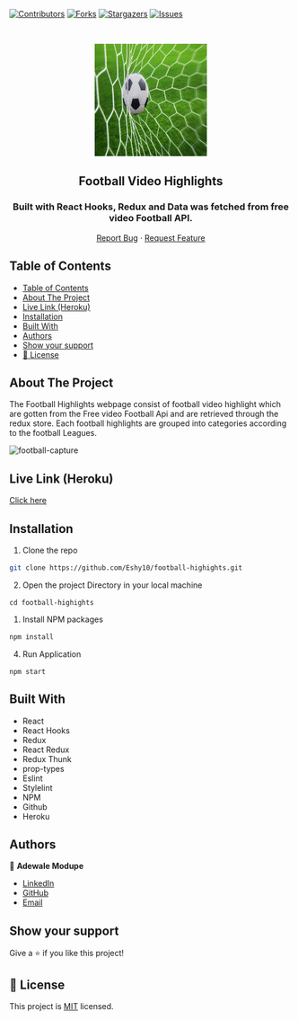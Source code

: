 [![Contributors][contributors-shield]][contributors-url]
[![Forks][forks-shield]][forks-url]
[![Stargazers][stars-shield]][stars-url]
[![Issues][issues-shield]][issues-url]

<!-- PROJECT LOGO -->

<br />
<p align="center">
   <a href="https://github.com/Eshy10/football-highights">
    <p align="center"> <img src="./src/asset/soccer.jpg" alt="React-logo" width="200" height="200"> </p>
  </a>
  <h2 align="center">Football Video Highlights</h2>
  <h3 align="center"> Built with React Hooks, Redux and Data was fetched from free video Football API. </h3>

  <p align="center">
    <a href="https://github.com/Eshy10/football-highights/issues">Report Bug</a>
    · 
    <a href="https://github.com/Eshy10/football-highights/issues">Request Feature</a>
  </p>
</p>

<!-- TABLE OF CONTENTS -->
## Table of Contents

- [Table of Contents](#table-of-contents)
- [About The Project](#about-the-project)
- [Live Link (Heroku)](#live-link-heroku)
- [Installation](#installation)
- [Built With](#built-with)
- [Authors](#authors)
- [Show your support](#show-your-support)
- [📝 License](#-license)

<!-- ABOUT THE PROJECT -->
## About The Project

The Football Highlights webpage consist of football video highlight which are gotten from the Free video Football Api and are retrieved through the redux store. Each football highlights are grouped into categories according to the football Leagues.

![football-capture](https://user-images.githubusercontent.com/52670459/97909498-9e8fb100-1d48-11eb-86af-f67c2032836c.gif)


<!-- Live Link (Heroku) -->

## Live Link (Heroku)

[Click here]( https://footballhighlightss.herokuapp.com/)

<!-- INSTALLATION -->

## Installation

1. Clone the repo
```sh
git clone https://github.com/Eshy10/football-highights.git
```
2. Open the project Directory in your local machine
```
cd football-highights
```
1. Install NPM packages
```sh
npm install
```
4. Run Application
```JS
npm start
```
<!-- BUILD WITH -->

## Built With

- React
- React Hooks
- Redux
- React Redux
- Redux Thunk
- prop-types
- Eslint
- Stylelint
- NPM
- Github
- Heroku

<!-- CONTACT -->
## Authors

👤 **Adewale Modupe** 
    
- [LinkedIn](https://www.linkedin.com/in/adewale-adeshola/)
- [GitHub](https://github.com/Eshy10)
- [Email](adewalebose15@gmail.com)

## Show your support

Give a ⭐️ if you like this project!

<!-- MARKDOWN LINKS & IMAGES -->
<!-- https://www.markdownguide.org/basic-syntax/#reference-style-links -->
[contributors-shield]: https://img.shields.io/github/contributors/Eshy10/football-highights.svg?style=flat-square
[contributors-url]: https://github.com/Eshy10/football-highights/graphs/contributors
[forks-shield]: https://img.shields.io/github/forks/Eshy10/football-highights.svg?style=flat-square
[forks-url]: https://github.com/Eshy10/football-highights/network/members
[stars-shield]: https://img.shields.io/github/stars/Eshy10/football-highights.svg?style=flat-square
[stars-url]: https://github.com/Eshy10/football-highights/stargazers
[issues-shield]: https://img.shields.io/github/issues/Eshy10/football-highights.svg?style=flat-square
[issues-url]: https://github.com/Eshy10/football-highights/issues

## 📝 License

This project is [MIT](https://opensource.org/licenses/MIT) licensed.

